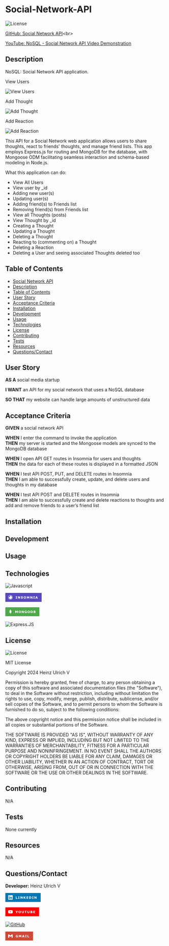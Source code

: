 # Social-Network-API

![License](https://img.shields.io/badge/License-MIT-yellow.svg)

[GitHub: Social Network API](<[www.placeholder.com](https://github.com/TheOarsman/Social-Network-API)>)<br>

[YouTube: NoSQL - Social Network API Video Demonstration](<[https:placeholder.com](https://youtu.be/7Mlw5yssC3w)>)

## Description

NoSQL: Social Network API application.

View Users

![View Users](<assets/images/Screenshot 2024-02-18 at 2.57.01 PM.png>)

Add Thought

![Add Thought](<assets/images/Screenshot 2024-02-18 at 2.57.24 PM.png>)

Add Reaction

![Add Reaction](<assets/images/Screenshot 2024-02-18 at 2.56.46 PM.png>)

This API for a Social Network web application allows users to share thoughts, react to friends' thoughts, and manage friend lists. This app employs Express.js for routing and MongoDB for the database, with Mongoose ODM facilitating seamless interaction and schema-based modeling in Node.js.

What this application can do:

- View All Users
- View user by \_id
- Adding new user(s)
- Updating user(s)
- Adding friend(s) to Friends list
- Removing friend(s) from Friends list
- View all Thoughts (posts)
- View Thought by \_id
- Creating a Thought
- Updating a Thought
- Deleting a Thought
- Reacting to (commenting on) a Thought
- Deleting a Reaction
- Deleting a User and seeing associated Thoughts deleted too

## Table of Contents

- [Social Network API](#social-network-api)<br>
- [Description](#description)<br>
- [Table of Contents](#tabel-of-contents)<br>
- [User Story](#user-story)<br>
- [Acceptance Criteria](#acceptance-criteria)<br>
- [Installation](#instllation)<br>
- [Development](#development)<br>
- [Usage](#usage)<br>
- [Technologies](Technologies)
- [License](#license)<br>
- [Contributing](#contributing)<br>
- [Tests](#tests)<br>
- [Resources](#resources)<br>
- [Questions/Contact](#questionscontact)

## User Story

**AS A** social media startup <br>

**I WANT** an API for my social network that uses a NoSQL database <br>

**SO THAT** my website can handle large amounts of unstructured data

## Acceptance Criteria

**GIVEN** a social network API

**WHEN** I enter the command to invoke the application <br>
**THEN** my server is started and the Mongoose models are synced to the MongoDB database

**WHEN** I open API GET routes in Insomnia for users and thoughts <br>
**THEN** the data for each of these routes is displayed in a formatted JSON

**WHEN** I test API POST, PUT, and DELETE routes in Insomnia <br>
**THEN** I am able to successfully create, update, and delete users and thoughts in my database

**WHEN** I test API POST and DELETE routes in Insomnia <br>
**THEN** I am able to successfully create and delete reactions to thoughts and add and remove friends to a user’s friend list

## Installation

## Development

## Usage

## Technologies

![Javascript](https://img.shields.io/badge/-JavaScript-f7df1e?style=for-the-badge&logo=javascript&logoColor=black)

![Insomnia](assets/images/badges/Insomnia.png)

![MongoDB](assets/images/badges/mongoDB.png)

![Express.JS](https://img.shields.io/badge/Express.js-404D59?style=for-the-badge)

## License

![License](https://img.shields.io/badge/License-MIT-yellow.svg)

MIT License

Copyright 2024 Heinz Ulrich V

Permission is hereby granted, free of charge, to any person obtaining a copy
of this software and associated documentation files (the "Software"), to deal
in the Software without restriction, including without limitation the rights
to use, copy, modify, merge, publish, distribute, sublicense, and/or sell
copies of the Software, and to permit persons to whom the Software is
furnished to do so, subject to the following conditions:

The above copyright notice and this permission notice shall be included in all
copies or substantial portions of the Software.

THE SOFTWARE IS PROVIDED "AS IS", WITHOUT WARRANTY OF ANY KIND, EXPRESS OR
IMPLIED, INCLUDING BUT NOT LIMITED TO THE WARRANTIES OF MERCHANTABILITY,
FITNESS FOR A PARTICULAR PURPOSE AND NONINFRINGEMENT. IN NO EVENT SHALL THE
AUTHORS OR COPYRIGHT HOLDERS BE LIABLE FOR ANY CLAIM, DAMAGES OR OTHER
LIABILITY, WHETHER IN AN ACTION OF CONTRACT, TORT OR OTHERWISE, ARISING FROM,
OUT OF OR IN CONNECTION WITH THE SOFTWARE OR THE USE OR OTHER DEALINGS IN THE
SOFTWARE.

## Contributing

N/A

## Tests

None currently

## Resources

N/A

## Questions/Contact

**Developer:** Heinz Ulrich V

[![LinkedIn](assets/images/badges/LinkedIn.png)](https://www.linkedin.com/in/heinz-ulrich-v-3a3486a0/)

[![YouTube](assets/images/badges/YouTube.png)](https://www.youtube.com/@theoarsman4581)<br>

[![GitHub](https://img.shields.io/badge/GitHub-100000?style=for-the-badge&logo=github&logoColor=white)](https://www.github.com/TheOarsman)<br>

[![Gmail](assets/images/badges/GMAIL.png)](mailto:heinzulrichv@gmail.com)<br>
